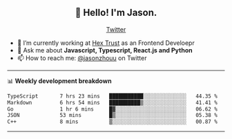 <h2 align="center">👋 Hello! I'm Jason.</h2>
<p align="center">
  <a href="https://twitter.com/jasonzhouu">Twitter</a>
</p>


- 🔭 I’m currently working at [Hex Trust](https://hextrust.com/) as an Frontend Develoepr
- 💬 Ask me about **Javascript, Typescript, React.js and Python**
- 📫 How to reach me: [@jasonzhouu](https://twitter.com/jasonzhouu) on Twitter

-------

📊 **Weekly development breakdown**
<!--START_SECTION:waka-->

```txt
TypeScript       7 hrs 23 mins   ███████████░░░░░░░░░░░░░░   44.35 %
Markdown         6 hrs 54 mins   ██████████▒░░░░░░░░░░░░░░   41.41 %
Go               1 hr 6 mins     █▓░░░░░░░░░░░░░░░░░░░░░░░   06.62 %
JSON             53 mins         █▒░░░░░░░░░░░░░░░░░░░░░░░   05.38 %
C++              8 mins          ▒░░░░░░░░░░░░░░░░░░░░░░░░   00.87 %
```

<!--END_SECTION:waka-->

-------
